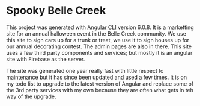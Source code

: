 # Spooky Belle Creek

This project was generated with [Angular CLI](https://github.com/angular/angular-cli) version 6.0.8. It is a marketting site for an annual halloween event in the Belle Creek community. We use this site to sign cars up for a trunk or treat, we use it to sign houses up for our annual decorating contest. The admin pages are also in there. This site uses a few third party components and services; but mostly it is an angular site with Firebase as the server. 

The site was generated one year really fast with little respect to maintenance but it has since been updated and used a few times. It is on my todo list to upgrade to the latest version of Angular and replace some of the 3rd party services with my own because they are often what gets in teh way of the upgrade.
